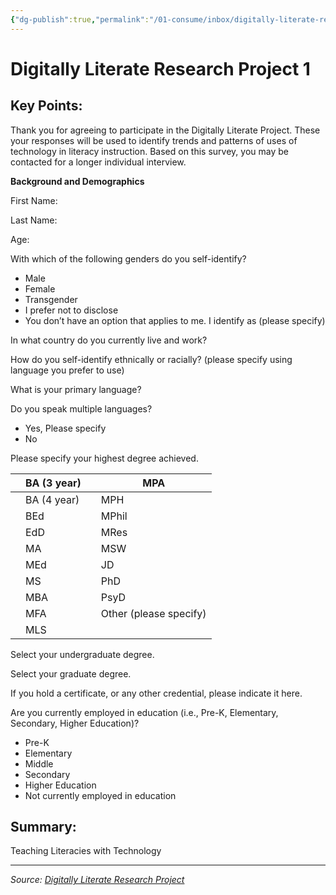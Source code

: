 ```yaml
---
{"dg-publish":true,"permalink":"/01-consume/inbox/digitally-literate-research-project-1/","title":"Digitally Literate Research Project"}
---
```



# Digitally Literate Research Project 1

## Key Points:
Thank you for agreeing to participate in the Digitally Literate Project. These your responses will be used to identify trends and patterns of uses of technology in literacy instruction. Based on this survey, you may be contacted for a longer individual interview.

**Background and Demographics**

First Name:

Last Name:

Age:

With which of the following genders do you self-identify?

- Male
- Female
- Transgender
- I prefer not to disclose
- You don’t have an option that applies to me. I identify as (please specify)

In what country do you currently live and work?

How do you self-identify ethnically or racially? (please specify using language you prefer to use)

What is your primary language?

Do you speak multiple languages?

- Yes, Please specify
- No

Please specify your highest degree achieved.

|  | BA (3 year) |  | MPA |
| --- | --- | --- | --- |
|  | BA (4 year) |  | MPH |
|  | BEd |  | MPhil |
|  | EdD |  | MRes |
|  | MA |  | MSW |
|  | MEd |  | JD |
|  | MS |  | PhD |
|  | MBA |  | PsyD |
|  | MFA |  | Other (please specify) |
|  | MLS |  |  |

Select your undergraduate degree.

Select your graduate degree.

If you hold a certificate, or any other credential, please indicate it here.

Are you currently employed in education (i.e., Pre-K, Elementary, Secondary, Higher Education)?

- Pre-K
- Elementary
- Middle
- Secondary
- Higher Education
- Not currently employed in education

## Summary:
Teaching Literacies with Technology

---

*Source: [Digitally Literate Research Project](https://cofc.qualtrics.com/jfe/form/SV_d08stZ0o2NwWLWd?Q_JFE=qdg)*
